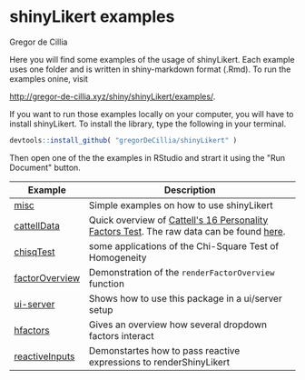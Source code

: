 # shinyLikert examples
Gregor de Cillia  

Here you will find some examples of the usage of shinyLikert. Each example uses one folder and is written in shiny-markdown format (.Rmd). To run the examples onine, visit 

http://gregor-de-cillia.xyz/shiny/shinyLikert/examples/.

If you want to run those examples locally on your computer, you will have to install shinyLikert. To install the library, type the following in your terminal.

```r
devtools::install_github( "gregorDeCillia/shinyLikert" )
```

Then open one of the the examples in RStudio and strart it using the "Run Document" button.

Example         | Description
----------------|------------------------------
[misc]          | Simple examples on how to use shinyLikert
[cattellData]   | Quick overview of [Cattell's 16 Personality Factors Test]. The raw data can be found [here].
[chisqTest]     | some applications of the Chi-Square Test of Homogeneity
[factorOverview]| Demonstration of the `renderFactorOverview` function
[ui-server]     | Shows how to use this package in a ui/server setup
[hfactors]      | Gives an overview how several dropdown factors interact
[reactiveInputs]| Demonstartes how to pass reactive expressions to renderShinyLikert


[misc]:           misc/
[cattellData]:    cattellData/
[Cattell's 16 Personality Factors Test]: http://personality-testing.info/tests/16PF.php
[here]:           http://personality-testing.info/_rawdata/
[chisqTest]:      chisqTest/ 
[factorOverview]: factorOverview/
[ui-server]:      ui-server/
[hfactors]:       hierachicalFactors/
[reactiveInputs]: reactive_inputs/



